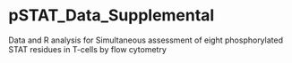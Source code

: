 # pSTAT_Data_Supplemental
Data and R analysis for Simultaneous assessment of eight phosphorylated STAT residues in T-cells by flow cytometry
